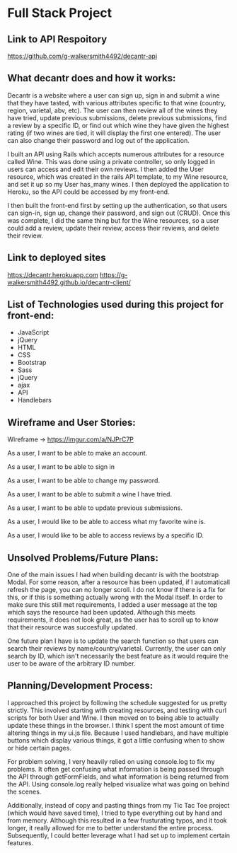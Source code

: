 # Full Stack Project

## Link to API Respoitory

https://github.com/g-walkersmith4492/decantr-api

## What decantr does and how it works:

Decantr is a website where a user can sign up, sign in and submit a wine that they have tasted,
with various attributes specific to that wine (country, region, varietal, abv, etc).
The user can then review all of the wines they have tried, update previous submissions,
delete previous submissions, find a review by a specific ID, or find out which wine
they have given the highest rating (if two wines are tied, it will display the
first one entered).  The user can also change their password and log out of the application.

I built an API using Rails which accepts numerous attributes for a resource called Wine.  This was done using a private controller, so only logged in users can access and edit their own reviews.  I then added the User resource, which was created in the rails API template,
to my Wine resource, and set it up so my User has_many wines. I then deployed the application to Heroku, so the API could be accessed by my front-end.

I then built the front-end first by setting up the authentication, so that users
can sign-in, sign up, change their password, and sign out (CRUD). Once this was complete, I
did the same thing but for the Wine resources, so a user could add a review,
update their review, access their reviews, and delete their review.


## Link to deployed sites

https://decantr.herokuapp.com
https://g-walkersmith4492.github.io/decantr-client/


## List of Technologies used during this project for front-end:

- JavaScript
- jQuery
- HTML
- CSS
- Bootstrap
- Sass
- jQuery
- ajax
- API
- Handlebars

## Wireframe and User Stories:

Wireframe -> https://imgur.com/a/NJPrC7P

As a user, I want to be able to make an account.

As a user, I want to be able to sign in

As a user, I want to be able to change my password.

As a user, I want to be able to submit a wine I have tried.

As a user, I want to be able to update previous submissions.

As a user, I would like to be able to access what my favorite wine is.

As a user, I would like to be able to access reviews by a specific ID.



## Unsolved Problems/Future Plans:

One of the main issues I had when building decantr is with the bootstrap Modal.
For some reason, after a resource has been updated, if I automaticall refresh
the page, you can no longer scroll.  I do not know if there is a fix for this,
or if this is something actually wrong with the Modal itself.  In order to make sure
this still met requirements, I added a user message at the top which says the
resource had been updated.  Although this meets requirements, it does not look great,
as the user has to scroll up to know that their resource was succesfully updated.

One future plan I have is to update the search function so that users can search
their reviews by name/country/varietal.  Currently, the user can only search by ID,
which isn't necessarily the best feature as it would require the user to be
aware of the arbitrary ID number.

## Planning/Development Process:

I approached this project by following the schedule suggested for us pretty strictly.
This involved starting with creating resources, and testing with curl scripts for both
User and Wine.  I then moved on to being able to actually update these things in the
browser.  I think I spent the most amount of time altering things in my ui.js file.
Because I used handlebars, and have multiple buttons which display various things,
it got a little confusing when to show or hide certain pages.

For problem solving, I very heavily relied on using console.log to fix my problems.  It
often get confusing what information is being passed through the API through getFormFields,
and what information is being returned from the API.  Using console.log really helped
visualize what was going on behind the scenes.

Additionally, instead of copy and pasting things from my Tic Tac Toe project (which
would have saved time), I tried to type everything out by hand and from memory.
Although this resulted in a few frusturating typos, and it took longer, it really
allowed for me to better understand the entire process.  Subsequently, I could
better leverage what I had set up to implement certain features.

